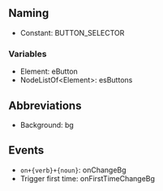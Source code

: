 ## Naming
+ Constant: BUTTON_SELECTOR
### Variables
+ Element: eButton
+ NodeListOf\<Element>: esButtons
## Abbreviations
+ Background: bg
## Events
+ ```on+{verb}+{noun}```: onChangeBg
+ Trigger first time: onFirstTimeChangeBg